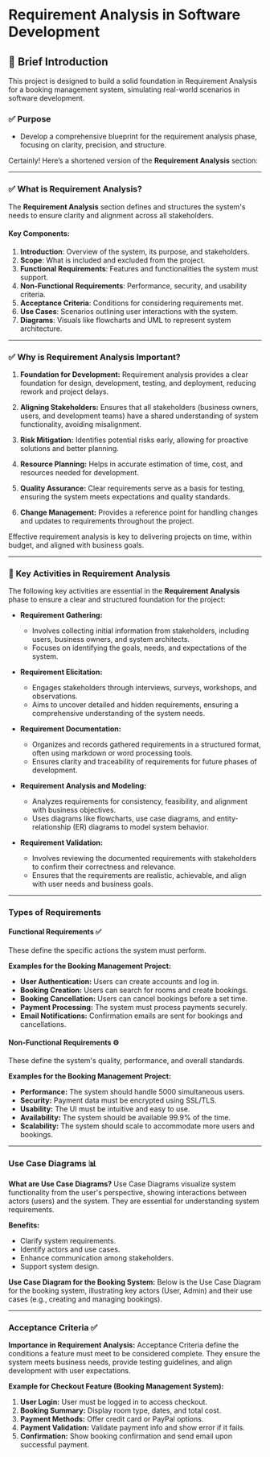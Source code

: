# Requirement Analysis in Software Development

## 📖 Brief Introduction
This project is designed to build a solid foundation in Requirement Analysis for a booking management system, simulating real-world scenarios in software development. 

### ✅ **Purpose**
- Develop a comprehensive blueprint for the requirement analysis phase, focusing on clarity, precision, and structure.

Certainly! Here’s a shortened version of the **Requirement Analysis** section:

---

### ✅ **What is Requirement Analysis?**

The **Requirement Analysis** section defines and structures the system's needs to ensure clarity and alignment across all stakeholders.

#### **Key Components:**

1. **Introduction**: Overview of the system, its purpose, and stakeholders.
2. **Scope**: What is included and excluded from the project.
3. **Functional Requirements**: Features and functionalities the system must support.
4. **Non-Functional Requirements**: Performance, security, and usability criteria.
5. **Acceptance Criteria**: Conditions for considering requirements met.
6. **Use Cases**: Scenarios outlining user interactions with the system.
7. **Diagrams**: Visuals like flowcharts and UML to represent system architecture.

---

### ✅ **Why is Requirement Analysis Important?**

1. **Foundation for Development:**
   Requirement analysis provides a clear foundation for design, development, testing, and deployment, reducing rework and project delays.

2. **Aligning Stakeholders:**
   Ensures that all stakeholders (business owners, users, and development teams) have a shared understanding of system functionality, avoiding misalignment.

3. **Risk Mitigation:**
   Identifies potential risks early, allowing for proactive solutions and better planning.

4. **Resource Planning:**
   Helps in accurate estimation of time, cost, and resources needed for development.

5. **Quality Assurance:**
   Clear requirements serve as a basis for testing, ensuring the system meets expectations and quality standards.

6. **Change Management:**
   Provides a reference point for handling changes and updates to requirements throughout the project.

Effective requirement analysis is key to delivering projects on time, within budget, and aligned with business goals.

---

### 👥 **Key Activities in Requirement Analysis**

The following key activities are essential in the **Requirement Analysis** phase to ensure a clear and structured foundation for the project:

* **Requirement Gathering:**

  * Involves collecting initial information from stakeholders, including users, business owners, and system architects.
  * Focuses on identifying the goals, needs, and expectations of the system.

* **Requirement Elicitation:**

  * Engages stakeholders through interviews, surveys, workshops, and observations.
  * Aims to uncover detailed and hidden requirements, ensuring a comprehensive understanding of the system needs.

* **Requirement Documentation:**

  * Organizes and records gathered requirements in a structured format, often using markdown or word processing tools.
  * Ensures clarity and traceability of requirements for future phases of development.

* **Requirement Analysis and Modeling:**

  * Analyzes requirements for consistency, feasibility, and alignment with business objectives.
  * Uses diagrams like flowcharts, use case diagrams, and entity-relationship (ER) diagrams to model system behavior.

* **Requirement Validation:**

  * Involves reviewing the documented requirements with stakeholders to confirm their correctness and relevance.
  * Ensures that the requirements are realistic, achievable, and align with user needs and business goals.

---

### **Types of Requirements**

#### **Functional Requirements** ✅

These define the specific actions the system must perform.

**Examples for the Booking Management Project:**

* **User Authentication:** Users can create accounts and log in.
* **Booking Creation:** Users can search for rooms and create bookings.
* **Booking Cancellation:** Users can cancel bookings before a set time.
* **Payment Processing:** The system must process payments securely.
* **Email Notifications:** Confirmation emails are sent for bookings and cancellations.

#### **Non-Functional Requirements** ⚙️

These define the system's quality, performance, and overall standards.

**Examples for the Booking Management Project:**

* **Performance:** The system should handle 5000 simultaneous users.
* **Security:** Payment data must be encrypted using SSL/TLS.
* **Usability:** The UI must be intuitive and easy to use.
* **Availability:** The system should be available 99.9% of the time.
* **Scalability:** The system should scale to accommodate more users and bookings.

---

### **Use Case Diagrams** 📊

**What are Use Case Diagrams?**
Use Case Diagrams visualize system functionality from the user's perspective, showing interactions between actors (users) and the system. They are essential for understanding system requirements.

**Benefits:**

* Clarify system requirements.
* Identify actors and use cases.
* Enhance communication among stakeholders.
* Support system design.

**Use Case Diagram for the Booking System:**
Below is the Use Case Diagram for the booking system, illustrating key actors (User, Admin) and their use cases (e.g., creating and managing bookings).


---

### **Acceptance Criteria** ✅

**Importance in Requirement Analysis:**
Acceptance Criteria define the conditions a feature must meet to be considered complete. They ensure the system meets business needs, provide testing guidelines, and align development with user expectations.

**Example for Checkout Feature (Booking Management System):**

1. **User Login:** User must be logged in to access checkout.
2. **Booking Summary:** Display room type, dates, and total cost.
3. **Payment Methods:** Offer credit card or PayPal options.
4. **Payment Validation:** Validate payment info and show error if it fails.
5. **Confirmation:** Show booking confirmation and send email upon successful payment.

